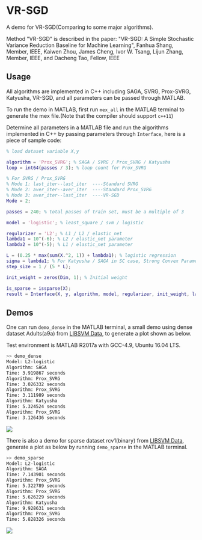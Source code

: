 # VR-SGD

A demo for VR-SGD(Comparing to some major algorithms).

Method "VR-SGD" is described in the paper: "VR-SGD: A Simple Stochastic Variance Reduction Baseline for Machine Learning", Fanhua Shang, Member, IEEE, Kaiwen Zhou, James Cheng, Ivor W. Tsang,
Lijun Zhang, Member, IEEE, and Dacheng Tao, Fellow, IEEE

## Usage

All algorithms are implemented in C++ including SAGA, SVRG, Prox-SVRG, Katyusha, VR-SGD, and all parameters can be passed through MATLAB.

To run the demo in MATLAB, first run `mex_all` in the MATLAB terminal to generate the mex file.(Note that the compiler should support `c++11`)

Determine all parameters in a MATLAB file and run the algorithms implemented in C++ by passing parameters through `Interface`, here is a piece of sample code:

```matlab
% load dataset variable X,y

algorithm = 'Prox_SVRG'; % SAGA / SVRG / Prox_SVRG / Katyusha
loop = int64(passes / 3); % loop count for Prox_SVRG

% For SVRG / Prox_SVRG
% Mode 1: last_iter--last_iter  ----Standard SVRG
% Mode 2: aver_iter--aver_iter  ----Standard Prox_SVRG
% Mode 3: aver_iter--last_iter  ----VR-SGD
Mode = 2;

passes = 240; % total passes of train set, must be a multiple of 3

model = 'logistic'; % least_square / svm / logistic

regularizer = 'L2'; % L1 / L2 / elastic_net
lambda1 = 10^(-6); % L2 / elastic_net parameter
lambda2 = 10^(-5); % L1 / elastic_net parameter

L = (0.25 * max(sum(X.^2, 1)) + lambda1); % logistic regression
sigma = lambda1; % For Katyusha / SAGA in SC case, Strong Convex Parameter
step_size = 1 / (5 * L);

init_weight = zeros(Dim, 1); % Initial weight

is_sparse = issparse(X);
result = Interface(X, y, algorithm, model, regularizer, init_weight, lambda1, L, step_size, loop, is_sparse, Mode, sigma, lambda2);

```

## Demos
One can run `demo_dense` in the MATLAB terminal, a small demo using dense dataset Adults(a9a)  from [LIBSVM Data](https://www.csie.ntu.edu.tw/~cjlin/libsvmtools/datasets/), to generate a plot shown as below.

Test environment is MATLAB R2017a with GCC-4.9, Ubuntu 16.04 LTS.

```bash
>> demo_dense
Model: L2-logistic
Algorithm: SAGA
Time: 3.919867 seconds
Algorithm: Prox_SVRG
Time: 3.026332 seconds
Algorithm: Prox_SVRG
Time: 3.111989 seconds
Algorithm: Katyusha
Time: 5.324524 seconds
Algorithm: Prox_SVRG
Time: 3.126436 seconds
```

![](https://raw.githubusercontent.com/jnhujnhu/VR-SGD/master/Adult_L2.png)

There is also a demo for sparse dataset rcv1(binary) from [LIBSVM Data](https://www.csie.ntu.edu.tw/~cjlin/libsvmtools/datasets/), generate a plot as below by running `demo_sparse` in the MATLAB terminal.

```bash
>> demo_sparse
Model: L2-logistic
Algorithm: SAGA
Time: 7.143901 seconds
Algorithm: Prox_SVRG
Time: 5.322789 seconds
Algorithm: Prox_SVRG
Time: 5.626229 seconds
Algorithm: Katyusha
Time: 9.928631 seconds
Algorithm: Prox_SVRG
Time: 5.828326 seconds
```

![](https://raw.githubusercontent.com/jnhujnhu/VR-SGD/master/RCV1_L2.png)
